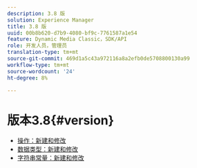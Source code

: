 ```yaml
---
description: 3.8 版
solution: Experience Manager
title: 3.8 版
uuid: 00b8b620-d7b9-4080-bf9c-7761587a1e54
feature: Dynamic Media Classic，SDK/API
role: 开发人员，管理员
translation-type: tm+mt
source-git-commit: 469d1a5c43a972116a8a2efb0de5708800130a99
workflow-type: tm+mt
source-wordcount: '24'
ht-degree: 8%

---
```



# 版本3.8{#version}

* [操作：新建和修改](r-3-8-operations.md)
* [数据类型：新建和修改](r-3-8-types.md)
* [字符串常量：新建和修改](r-3-8-string-constants.md)
